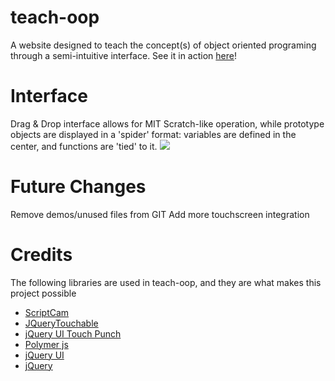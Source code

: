 teach-oop
=========

A website designed to teach the concept(s) of object oriented programing through a semi-intuitive interface.
See it in action <a href="http://mindlin.comlu.com/beta_private/latest">here</a>!

Interface
=========

Drag & Drop interface allows for MIT Scratch-like operation, while prototype objects are displayed in a 'spider' format:
variables are defined in the center, and functions are 'tied' to it.
<img src="https://raw2.github.com/mailmindlin/teach-oop/master/showcase/screenshot_1.png"/>

Future Changes
=========

Remove demos/unused files from GIT
Add more touchscreen integration

Credits
=========

The following libraries are used in teach-oop, and they are what makes this project possible
<ul>
<li><a href="http://www.scriptcam.com/">ScriptCam</a></li>
<li><a href="https://github.com/dotmaster/Touchable-jQuery-Plugin">JQueryTouchable</a></li>
<li><a href="http://touchpunch.furf.com/">jQuery UI Touch Punch</a></li>
<li><a href="http://www.polymer-project.org/">Polymer js</a></li>
<li><a href="http://jqueryui.com/">jQuery UI</a></li>
<li><a href="http://jquery.com/">jQuery</a></li>
</ul>
